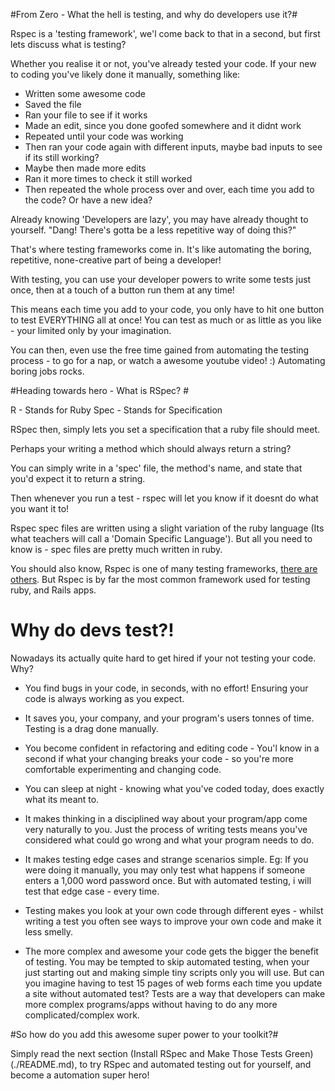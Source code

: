 #From Zero - What the hell is testing, and why do developers use it?#

Rspec is a 'testing framework', we'l come back to that in a second, but first lets discuss what is testing?

Whether you realise it or not, you've already tested your code. If your new to coding you've likely done it manually, something like:

- Written some awesome code
- Saved the file
- Ran your file to see if it works
- Made an edit, since you done goofed somewhere and it didnt work
- Repeated until your code was working
- Then ran your code again with different inputs, maybe bad inputs to see if its still working?
- Maybe then made more edits
- Ran it more times to check it still worked
- Then repeated the whole process over and over, each time you add to the code? Or have a new idea?

Already knowing 'Developers are lazy', you may have already thought to yourself. "Dang! There's gotta be a less repetitive way of doing this?"

That's where testing frameworks come in. It's like automating the boring, repetitive, none-creative part of being a developer!

With testing, you can use your developer powers to write some tests just once, then at a touch of a button run them at any time!

This means each time you add to your code, you only have to hit one button to test EVERYTHING all at once! You can test as much or as little as you like - your limited only by your imagination.

You can then, even use the free time gained from automating the testing process - to go for a nap, or watch a awesome youtube video! :) Automating boring jobs rocks.

#Heading towards hero - What is RSpec? #

R - Stands for Ruby
Spec - Stands for Specification

RSpec then, simply lets you set a specification that a ruby file should meet.

Perhaps your writing a method which should always return a string?

You can simply write in a 'spec' file, the method's name, and state that you'd expect it to return a string.

Then whenever you run a test - rspec will let you know if it doesnt do what you want it to!

Rspec spec files are written using a slight variation of the ruby language (Its what teachers will call a 'Domain Specific Language'). But all you need to know is - spec files are pretty much written in ruby.

You should also know, Rspec is one of many testing frameworks, [there are others](https://www.ruby-toolbox.com/categories/testing_frameworks). But Rspec is by far the most common framework used for testing ruby, and Rails apps.

# Why do devs test?! #

Nowadays its actually quite hard to get hired if your not testing your code. Why?

- You find bugs in your code, in seconds, with no effort! Ensuring your code is always working as you expect.

- It saves you, your company, and your program's users tonnes of time. Testing is a drag done manually.

- You become confident in refactoring and editing code - You'l know in a second if what your changing breaks your code - so you're more comfortable experimenting and changing code.

- You can sleep at night - knowing what you've coded today, does exactly what its meant to.

- It makes thinking in a disciplined way about your program/app come very naturally to you. Just the process of writing tests means you've considered what could go wrong and what your program needs to do.

- It makes testing edge cases and strange scenarios simple. Eg: If you were doing it manually, you may only test what happens if someone enters a 1,000 word password once. But with automated testing, i will test that edge case - every time.

- Testing makes you look at your own code through different eyes - whilst writing a test you often see ways to improve your own code and make it less smelly.

- The more complex and awesome your code gets the bigger the benefit of testing. You may be tempted to skip automated testing, when your just starting out and making simple tiny scripts only you will use. But can you imagine having to test 15 pages of web forms each time you update a site without automated test? Tests are a way that developers can make more complex programs/apps without having to do any more complicated/complex work.

#So how do you add this awesome super power to your toolkit?#

Simply read the next section (Install RSpec and Make Those Tests Green)(./README.md), to try RSpec and automated testing out for yourself, and become a automation super hero!

